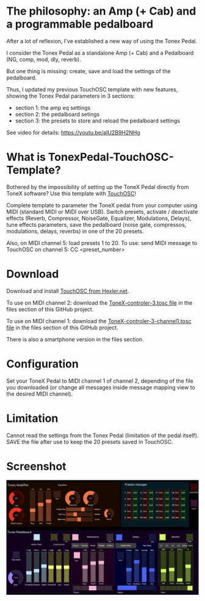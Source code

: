 # The philosophy: an Amp (+ Cab) and a programmable pedalboard

After a lot of reflexion, I've established a new way of using the Tonex Pedal.

I consider the Tonex Pedal as a standalone Amp (+ Cab) and a Pedalboard (NG, comp, mod, dly, reverb).

But one thing is missing: create, save and load the settings of the pedalboard.

Thus, I updated my previous TouchOSC template with new features, showing the Tonex Pedal parameters in 3 sections:
- section 1: the amp eq settings
- section 2: the pedalboard setings
- section 3: the presets to store and reload the pedalboard settings

See video for details: https://youtu.be/aIU2B9H2NHg

# What is TonexPedal-TouchOSC-Template?

Bothered by the impossibility of setting up the ToneX Pedal directly from ToneX software? Use this template with [TouchOSC](https://hexler.net/touchosc)!

Complete template to parameter the ToneX pedal from your computer using MIDI (standard MIDI or MIDI over USB). Switch presets, activate / deactivate effects (Reverb, Compressor, NoiseGate, Equalizer, Modulations, Delays), tune effects parameters, save the pedalboard (noise gate, compressos, modulations, delays, reverbs) in one of the 20 presets.

Also, on MIDI channel 5: load presets 1 to 20. To use: send MIDI message to TouchOSC on channel 5: CC <preset_number>

# Download

Download and install [TouchOSC from Hexler.net](https://hexler.net/touchosc).

To use on MIDI channel 2: download the [ToneX-controler-3.tosc file](https://github.com/ThibaultDucray/TonexPedal-TouchOSC-Template/blob/main/ToneX-controler-3.tosc) in the files section of this GitHub project.

To use on MIDI channel 1: download the [ToneX-controler-3-channel1.tosc file](https://github.com/ThibaultDucray/TonexPedal-TouchOSC-Template/blob/main/ToneX-controler-3-channel1.tosc) in the files section of this GitHub project.

There is also a smartphone version in the files section.

# Configuration

Set your ToneX Pedal to MIDI channel 1 of channel 2, depending of the file you downloaded (or change all messages inside message mapping view to the desired MIDI channel).


# Limitation

Cannot read the settings from the Tonex Pedal (limitation of the pedal itself).
SAVE the file after use to keep the 20 presets saved in TouchOSC.

# Screenshot

![Main screen](https://raw.githubusercontent.com/ThibaultDucray/TonexPedal-TouchOSC-Template/refs/heads/main/ToneX-controler-3.jpg "Main screen")
